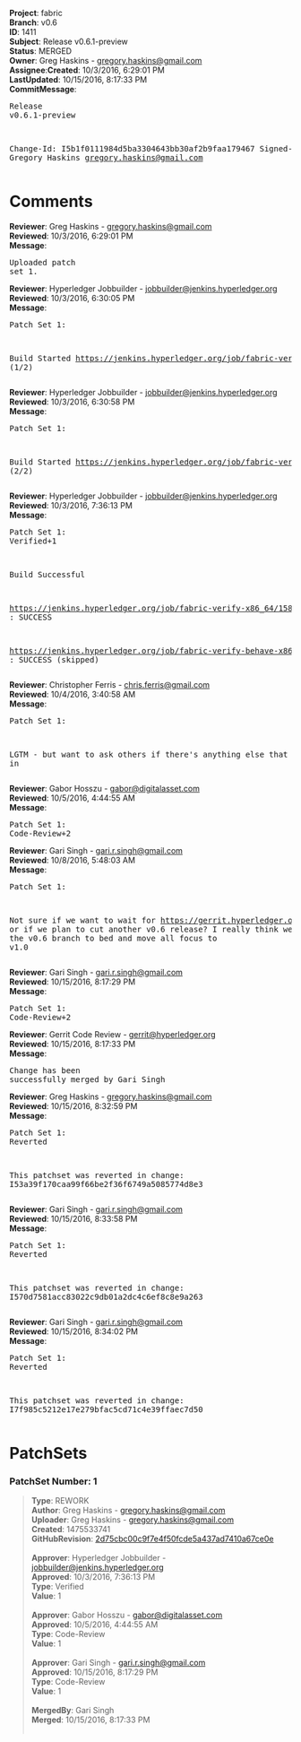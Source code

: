 <strong>Project</strong>: fabric</br><strong>Branch</strong>: v0.6<br><strong>ID</strong>: 1411<br><strong>Subject</strong>: Release v0.6.1-preview<br><strong>Status</strong>: MERGED<br><strong>Owner</strong>: Greg Haskins - gregory.haskins@gmail.com<br><strong>Assignee</strong>:<strong>Created</strong>: 10/3/2016, 6:29:01 PM<br><strong>LastUpdated</strong>: 10/15/2016, 8:17:33 PM<br><strong>CommitMessage</strong>:<br><pre>Release v0.6.1-preview

Change-Id: I5b1f0111984d5ba3304643bb30af2b9faa179467
Signed-off-by: Gregory Haskins <gregory.haskins@gmail.com>
</pre><h1>Comments</h1><strong>Reviewer</strong>: Greg Haskins - gregory.haskins@gmail.com<br><strong>Reviewed</strong>: 10/3/2016, 6:29:01 PM<br><strong>Message</strong>: <pre>Uploaded patch set 1.</pre><strong>Reviewer</strong>: Hyperledger Jobbuilder - jobbuilder@jenkins.hyperledger.org<br><strong>Reviewed</strong>: 10/3/2016, 6:30:05 PM<br><strong>Message</strong>: <pre>Patch Set 1:

Build Started https://jenkins.hyperledger.org/job/fabric-verify-x86_64/1582/ (1/2)</pre><strong>Reviewer</strong>: Hyperledger Jobbuilder - jobbuilder@jenkins.hyperledger.org<br><strong>Reviewed</strong>: 10/3/2016, 6:30:58 PM<br><strong>Message</strong>: <pre>Patch Set 1:

Build Started https://jenkins.hyperledger.org/job/fabric-verify-behave-x86_64/489/ (2/2)</pre><strong>Reviewer</strong>: Hyperledger Jobbuilder - jobbuilder@jenkins.hyperledger.org<br><strong>Reviewed</strong>: 10/3/2016, 7:36:13 PM<br><strong>Message</strong>: <pre>Patch Set 1: Verified+1

Build Successful 

https://jenkins.hyperledger.org/job/fabric-verify-x86_64/1582/ : SUCCESS

https://jenkins.hyperledger.org/job/fabric-verify-behave-x86_64/489/ : SUCCESS (skipped)</pre><strong>Reviewer</strong>: Christopher Ferris - chris.ferris@gmail.com<br><strong>Reviewed</strong>: 10/4/2016, 3:40:58 AM<br><strong>Message</strong>: <pre>Patch Set 1:

LGTM - but want to ask others if there's anything else that must get in</pre><strong>Reviewer</strong>: Gabor Hosszu - gabor@digitalasset.com<br><strong>Reviewed</strong>: 10/5/2016, 4:44:55 AM<br><strong>Message</strong>: <pre>Patch Set 1: Code-Review+2</pre><strong>Reviewer</strong>: Gari Singh - gari.r.singh@gmail.com<br><strong>Reviewed</strong>: 10/8/2016, 5:48:03 AM<br><strong>Message</strong>: <pre>Patch Set 1:

Not sure if we want to wait for https://gerrit.hyperledger.org/r/#/c/1607/ or if we plan to cut another v0.6 release?   I really think we need to put the v0.6 branch to bed and move all focus to v1.0</pre><strong>Reviewer</strong>: Gari Singh - gari.r.singh@gmail.com<br><strong>Reviewed</strong>: 10/15/2016, 8:17:29 PM<br><strong>Message</strong>: <pre>Patch Set 1: Code-Review+2</pre><strong>Reviewer</strong>: Gerrit Code Review - gerrit@hyperledger.org<br><strong>Reviewed</strong>: 10/15/2016, 8:17:33 PM<br><strong>Message</strong>: <pre>Change has been successfully merged by Gari Singh</pre><strong>Reviewer</strong>: Greg Haskins - gregory.haskins@gmail.com<br><strong>Reviewed</strong>: 10/15/2016, 8:32:59 PM<br><strong>Message</strong>: <pre>Patch Set 1: Reverted

This patchset was reverted in change: I53a39f170caa99f66be2f36f6749a5085774d8e3</pre><strong>Reviewer</strong>: Gari Singh - gari.r.singh@gmail.com<br><strong>Reviewed</strong>: 10/15/2016, 8:33:58 PM<br><strong>Message</strong>: <pre>Patch Set 1: Reverted

This patchset was reverted in change: I570d7581acc83022c9db01a2dc4c6ef8c8e9a263</pre><strong>Reviewer</strong>: Gari Singh - gari.r.singh@gmail.com<br><strong>Reviewed</strong>: 10/15/2016, 8:34:02 PM<br><strong>Message</strong>: <pre>Patch Set 1: Reverted

This patchset was reverted in change: I7f985c5212e17e279bfac5cd71c4e39ffaec7d50</pre><h1>PatchSets</h1><h3>PatchSet Number: 1</h3><blockquote><strong>Type</strong>: REWORK<br><strong>Author</strong>: Greg Haskins - gregory.haskins@gmail.com<br><strong>Uploader</strong>: Greg Haskins - gregory.haskins@gmail.com<br><strong>Created</strong>: 1475533741<br><strong>GitHubRevision</strong>: [2d75cbc00c9f7e4f50fcde5a437ad7410a67ce0e](https://github.com/hyperledger/fabric/commit/2d75cbc00c9f7e4f50fcde5a437ad7410a67ce0e)<br><br><strong>Approver</strong>: Hyperledger Jobbuilder - jobbuilder@jenkins.hyperledger.org<br><strong>Approved</strong>: 10/3/2016, 7:36:13 PM<br><strong>Type</strong>: Verified<br><strong>Value</strong>: 1<br><br><strong>Approver</strong>: Gabor Hosszu - gabor@digitalasset.com<br><strong>Approved</strong>: 10/5/2016, 4:44:55 AM<br><strong>Type</strong>: Code-Review<br><strong>Value</strong>: 1<br><br><strong>Approver</strong>: Gari Singh - gari.r.singh@gmail.com<br><strong>Approved</strong>: 10/15/2016, 8:17:29 PM<br><strong>Type</strong>: Code-Review<br><strong>Value</strong>: 1<br><br><strong>MergedBy</strong>: Gari Singh<br><strong>Merged</strong>: 10/15/2016, 8:17:33 PM<br><br></blockquote>
